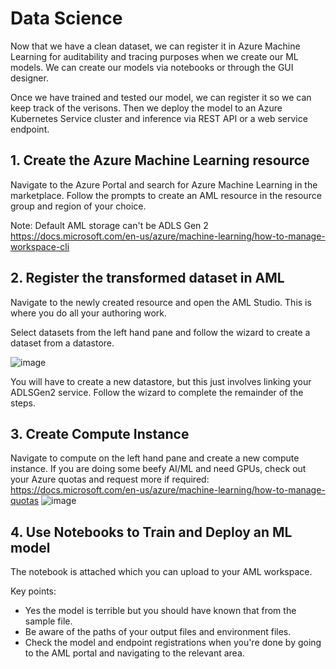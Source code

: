 # Data Science

Now that we have a clean dataset, we can register it in Azure Machine Learning for auditability and tracing purposes when we create our ML models. We can create our models via notebooks or through the GUI designer.

Once we have trained and tested our model, we can register it so we can keep track of the verisons. Then we deploy the model to an Azure Kubernetes Service cluster and inference via REST API or a web service endpoint.

## 1. Create the Azure Machine Learning resource

Navigate to the Azure Portal and search for Azure Machine Learning in the marketplace. Follow the prompts to create an AML resource in the resource group and region of your choice.

Note: Default AML storage can't be ADLS Gen 2 https://docs.microsoft.com/en-us/azure/machine-learning/how-to-manage-workspace-cli


## 2. Register the transformed dataset in AML

Navigate to the newly created resource and open the AML Studio. This is where you do all your authoring work.

Select datasets from the left hand pane and follow the wizard to create a dataset from a datastore. 

![image](https://user-images.githubusercontent.com/48265599/112593105-1f1b8f00-8e5b-11eb-970b-482e771bbeb7.png)

You will have to create a new datastore, but this just involves linking your ADLSGen2 service. Follow the wizard to complete the remainder of the steps.


## 3. Create Compute Instance

Navigate to compute on the left hand pane and create a new compute instance. If you are doing some beefy AI/ML and need GPUs, check out your Azure quotas and request more if required: https://docs.microsoft.com/en-us/azure/machine-learning/how-to-manage-quotas
![image](https://user-images.githubusercontent.com/48265599/112593358-7e799f00-8e5b-11eb-8d07-b2241c80fe6d.png)


## 4. Use Notebooks to Train and Deploy an ML model

The notebook is attached which you can upload to your AML workspace. 

Key points:
- Yes the model is terrible but you should have known that from the sample file. 
- Be aware of the paths of your output files and environment files. 
- Check the model and endpoint registrations when you're done by going to the AML portal and navigating to the relevant area.

